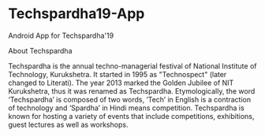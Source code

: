 # Techspardha19-App
Android App for Techspardha'19

About Techspardha 

Techspardha is the annual techno-managerial festival of National Institute of Technology, Kurukshetra. 
It started in 1995 as "Technospect" (later changed to Literati). 
The year 2013 marked the Golden Jubilee of NIT Kurukshetra, thus it was renamed as Techspardha. Etymologically, the word ‘Techspardha’ is composed of two words, ‘Tech’ in English is a contraction of technology and ‘Spardha’ in Hindi means competition.
Techspardha is known for hosting a variety of events that include competitions, exhibitions, guest lectures as well as workshops.
